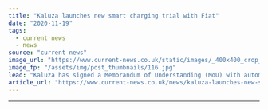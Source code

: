 ```yaml
---
title: "Kaluza launches new smart charging trial with Fiat"
date: "2020-11-19"
tags: 
  - current news
  - news
source: "current news"
image_url: "https://www.current-news.co.uk/static/images/_400x400_crop_center-center/Fiat-500-EV-trial-image-Kaliza.jpg"
image_fp: "/assets/img/post_thumbnails/116.jpg"
lead: "​Kaluza has signed a Memorandum of Understanding (MoU) with automaker Fiat Chrysler Automobiles (FCA) to develop a ‘cheaper, simpler and more sustainable’ electric vehicle (EV) charging services."
article_url: "https://www.current-news.co.uk/news/kaluza-launches-new-smart-charging-trial-with-fiat?utm_source=rss-feeds&utm_medium=rss&utm_campaign=rss"
---
```


---
